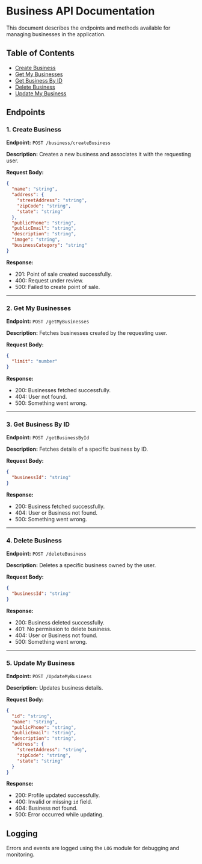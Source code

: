 # Business API Documentation

This document describes the endpoints and methods available for managing businesses in the application.

## Table of Contents

- [Create Business](#create-business)
- [Get My Businesses](#get-my-businesses)
- [Get Business By ID](#get-business-by-id)
- [Delete Business](#delete-business)
- [Update My Business](#update-my-business)

## Endpoints

### 1. Create Business

**Endpoint:** `POST /business/createBusiness`

**Description:** Creates a new business and associates it with the requesting user.

**Request Body:**

```json
{
  "name": "string",
  "address": {
    "streetAddress": "string",
    "zipCode": "string",
    "state": "string"
  },
  "publicPhone": "string",
  "publicEmail": "string",
  "description": "string",
  "image": "string",
  "businessCategory": "string"
}
```

**Response:**

- 201: Point of sale created successfully.
- 400: Request under review.
- 500: Failed to create point of sale.

---

### 2. Get My Businesses

**Endpoint:** `POST /getMyBusinesses`

**Description:** Fetches businesses created by the requesting user.

**Request Body:**

```json
{
  "limit": "number"
}
```

**Response:**

- 200: Businesses fetched successfully.
- 404: User not found.
- 500: Something went wrong.

---

### 3. Get Business By ID

**Endpoint:** `POST /getBusinessById`

**Description:** Fetches details of a specific business by ID.

**Request Body:**

```json
{
  "businessId": "string"
}
```

**Response:**

- 200: Business fetched successfully.
- 404: User or Business not found.
- 500: Something went wrong.

---

### 4. Delete Business

**Endpoint:** `POST /deleteBusiness`

**Description:** Deletes a specific business owned by the user.

**Request Body:**

```json
{
  "businessId": "string"
}
```

**Response:**

- 200: Business deleted successfully.
- 401: No permission to delete business.
- 404: User or Business not found.
- 500: Something went wrong.

---

### 5. Update My Business

**Endpoint:** `POST /UpdateMyBusiness`

**Description:** Updates business details.

**Request Body:**

```json
{
  "id": "string",
  "name": "string",
  "publicPhone": "string",
  "publicEmail": "string",
  "description": "string",
  "address": {
    "streetAddress": "string",
    "zipCode": "string",
    "state": "string"
  }
}
```

**Response:**

- 200: Profile updated successfully.
- 400: Invalid or missing `id` field.
- 404: Business not found.
- 500: Error occurred while updating.

## Logging

Errors and events are logged using the `LOG` module for debugging and monitoring.
